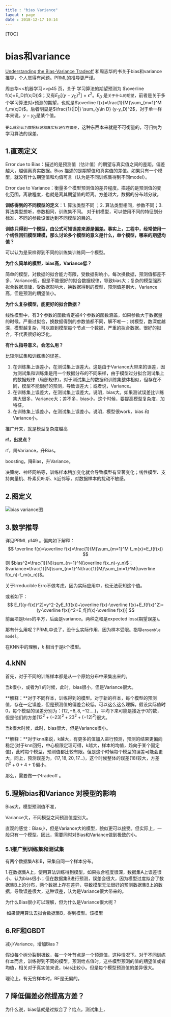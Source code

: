 ```yaml
---
title : "bias Variance"
layout : page
date : 2018-12-17 10:14
---
```




[TOC]



#  bias和variance



[Understanding the Bias-Variance Tradeoff](http://scott.fortmann-roe.com/docs/BiasVariance.html) 和周志华的书关于bias和variance推导，个人觉得有问题。PRML的推导更严谨。

 周志华<<机器学习>>p45 页，关于 学习算法的期望预测为 $\overline f(x)=E_D(f(x;D))$；又有$E_D[(y-y_D)^2]=\epsilon^2$。$E_D$ 是`关于什么的期望`，前者是关于多个学习算法对$x$预测的期望，也就是$\overline f(x)=\frac{1}{M}\sum_{m=1}^M f_m(x;D)$。后者明显是$\frac{1}{|D|} \sum_{y\in D} (y-y_D)^2$，对于单一样本来说，$y-y_D$是某个值。

`要么就别认为数据标记和真实标记存在偏差`，这种东西本来就是不可衡量的，可归纳为学习算法的误差。

## 1.直观定义

 Error due to Bias：描述的是预测值（估计值）的期望与真实值之间的差距。偏差越大，越偏离真实数据。Bias 描述的是期望值和真实值的差值。如果只有一个模型，就没有什么期望值和均值可言（认为是不同训练集得到不同model）。

Error due to Variance：衡量多个模型预测值的差异程度。描述的是预测值的变化范围，离散程度，也就是离其期望值的距离。方差越大，数据的分布越分散。

**训练得到的不同模型的定义**：1. 算法类型不同 ；2. 算法类型相同，参数不同；3.算法类型想听，参数相同，训练集不同。 对于树模型，可以使用不同的特征划分标准、不同的参数设置达到不同模型的目的。

**训练只得到一个模型，由公式可知误差来源是偏差。事实上，工程中，经常使用一个线性回归模型建模，那么讨论多个模型的意义是什么，单个模型，哪来的期望均值？**

  可以认为是采样得到不同的训练集训练同一个模型。

**为什么简单的模型，bias高，Variance低？**

​     简单的模型，对数据的拟合能力有限，受数据影响小，每次换数据，预测值都差不多，Variance低，但是不能很好的拟合数据规律，导致bias大；复杂的模型强烈拟合数据规律，受数据影响大，换数据得到的模型，预测值差别大，Variance高，但是预测的期望值小。 

**为什么复杂模型，能更好的拟合数据？**

​    线性模型中，有3个参数的函数肯定被4个参数的函数涵盖，如果参数大于数据量的时候，严重过拟合，换数据得到的参数值都不同，解不唯一；树模型，数深度越深，模型越复杂，可以直到模型每个节点一个数据，严重的拟合数据。很好的拟合，不代表很好的泛化。

**有什么指导意义，会怎么用？**

 比较测试集和训练集的误差。

1. 在训练集上误差小，在测试集上误差大。这是由于Variance大带来的误差，因为测试集和训练集是用一个数据分布的不同采样，由于模型过分拟合测试集上的数据规律（局部规律)，对于测试集上的数据和训练集整体相似，但存在不同，模型不能很好的预测，导致误差大；或者说，Variance。
2. 在训练集上误差大，在测试集上误差大。说明，bias大。如果测试误差比训练集大很多，Variance大；差不多，bias小。这个时候，要提高模型复杂度，加特征。
3. 在训练集上误差小，在测试集上误差小。说明，模型很work，bias 和Variance小。

推广开来，就是模型复杂度越高

**rf，出发点？**

 rf，降Variance，升Bias。

 boosting，降Bias，升Variance。

决策树、神经网络等，训练样本稍加变化就会导致模型有显著变化；线性模型、支持向量机、朴素贝叶斯、k近邻等，对数据样本的扰动不敏感。



## 2.图定义

   <img   src="/wiki/static/images/bias_variance.png"   alt="bias variance图" />

  

## 3.数学推导

详见PRML p149 。偏向如下解释：
$$
\overline f(x)=\overline f(x)=\frac{1}{M}\sum_{m=1}^M f_m(x)=E_f(f(x))
$$
则 $bias^2=\frac{1}{N}\sum_{n=1}^N(\overline f(x_n)-y_n)$；$variance=\frac{1}{N}\sum_{n=1}^N\frac{1}{M}\sum_{m=1}^M(\overline f(x_n)-f_m(x_n))$。

关于Irreducible Erro不做考虑，因为实际应用中，也无法获知这个值。

或者如下：
$$
E_f[(y-f(x))^2]=y^2-2yE_f(f(x))+\overline f(x)-\overline f(x)+E_f(f(x)^2)=(y-\overline f(x))^2+E_f[(f(x)-\overline f(x))]
$$
前面项是bias的平方，后面是variance。两种之和是expected loss(期望误差)。

那有什么用呢？PRML中说了，没什么实际作用，因为样本受限。指导`ensemble model`。

在KNN中的理解，$k$ 相当于是$k$个模型。

## 4.kNN

首先，对于不同的训练样本都是从一个原始分布中采集出来的。

当k很小，或者为1 的时候，此时，bias很小，但是Variance很大。

​     **解释：**对于不同样本，训练得到的模型。对于新的样本，每个模型的预测值，存在一定误差，但是预测值的偏差会较低。可以这么这么理解。假设实际值时0，每个模型的误差分别为：$(12,-8,8,-12....)$，平均下来可能是接近于0的数，但是他们的方差$[12^2+(-23)^2+23^2+(-12)^2]$很大。

当k很大时候，此时，bias很大，但是Variance很小。

   **解释：**对于knn来说，k越大，有更多的值加入进行预测，预测的结果更偏向稳定(对于knn回归，中心极限定理可得，k越大，样本的均值，趋向于某个固定值)，此时每个模型，预测值都比较有限。但是这个时候每个模型的误差可能会更大，同上，预测误差为，$(17,18,20,17...)$，这个时候整体的误差$(18)$较大，方差$(1^2+0+4+1)$偏小。

   那么，需要做一个tradeoff 。



## 5.理解bias和Variance 对模型的影响

Bias大，模型预测值不准，

Variance大，不同模型之间预测值差别大。

直观的感觉：Bias小，但是Variance大的模型，貌似更可以接受。但实际上，一般只有一个模型。因此，需要同时对Bias和Variance做到极致的小。



### 5.1推广到训练集和测试集

有两个数据集A和B，采集自同一个样本分布。

1.在数据集A上，使用算法训练得到模型，如果拟合程度很深，数据集A上误差很小，认为bias很小；但在数据集B进行预测，误差会很大，因为模型过度拟合了数据集B上的分布，两个数据上存在差异，导致模型无法很好的预测数据集B上的数据，导致误差很大，这种误差，认为是Variance很大带来的。

为什么Bias很小可以理解，但为什么是Variance很大呢？

​        如果使用算法去拟合数据集B，得到模型。该模型

## 6.RF和GBDT

减小Variance，增加Bias？

​        假设每个树分裂到极致，每一个叶节点是一个预测值，这种情况下。对于不同训练样本而言，训练得到不同的模型。预测给点值时，这些模型预测的值的期望值或者均值，相关对于真实值来说，bias比较小。但是每个模型预测值的差异很大。



理论上，有无穷样本时，RF是无偏的。



## 7 降低偏差必然提高方差？



为什么说，bias低就是过拟合了？给点，测试集上，